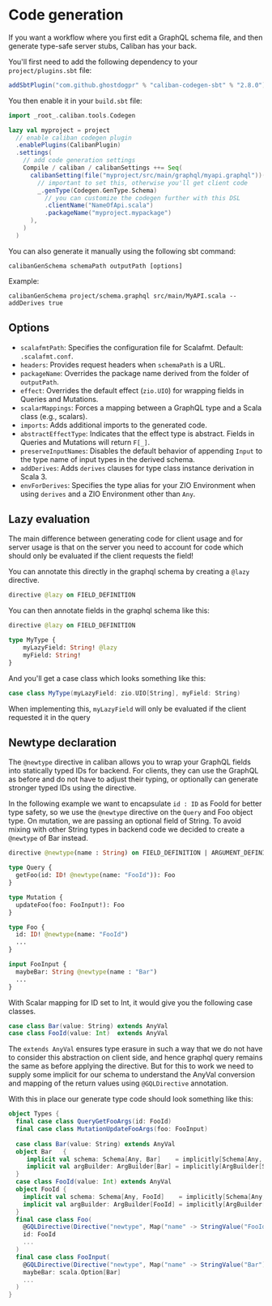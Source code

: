 # Code generation

If you want a workflow where you first edit a GraphQL schema file, and then generate type-safe server stubs, Caliban has your back.

You'll first need to add the following dependency to your `project/plugins.sbt` file:
```scala
addSbtPlugin("com.github.ghostdogpr" % "caliban-codegen-sbt" % "2.8.0")
```

You then enable it in your `build.sbt` file:
```scala
import _root_.caliban.tools.Codegen

lazy val myproject = project
  // enable caliban codegen plugin
  .enablePlugins(CalibanPlugin)
  .settings(
    // add code generation settings
    Compile / caliban / calibanSettings ++= Seq(
      calibanSetting(file("myproject/src/main/graphql/myapi.graphql"))(
        // important to set this, otherwise you'll get client code
        _.genType(Codegen.GenType.Schema)
          // you can customize the codegen further with this DSL
          .clientName("NameOfApi.scala")
          .packageName("myproject.mypackage")
      ),
    )
  )
```

You can also generate it manually using the following sbt command:
```
calibanGenSchema schemaPath outputPath [options]
```

Example:
```
calibanGenSchema project/schema.graphql src/main/MyAPI.scala --addDerives true
```

## Options

- `scalafmtPath`: Specifies the configuration file for Scalafmt. Default: `.scalafmt.conf`.
- `headers`: Provides request headers when `schemaPath` is a URL.
- `packageName`: Overrides the package name derived from the folder of `outputPath`.
- `effect`: Overrides the default effect (`zio.UIO`) for wrapping fields in Queries and Mutations.
- `scalarMappings`: Forces a mapping between a GraphQL type and a Scala class (e.g., scalars).
- `imports`: Adds additional imports to the generated code.
- `abstractEffectType`: Indicates that the effect type is abstract. Fields in Queries and Mutations will return `F[_]`.
- `preserveInputNames`: Disables the default behavior of appending `Input` to the type name of input types in the derived schema.
- `addDerives`: Adds `derives` clauses for type class instance derivation in Scala 3.
- `envForDerives`: Specifies the type alias for your ZIO Environment when using `derives` and a ZIO Environment other than `Any`.

## Lazy evaluation

The main difference between generating code for client usage and for server usage is that on the server you need to account for 
code which should only be evaluated if the client requests the field!

You can annotate this directly in the graphql schema by creating a `@lazy` directive.

```graphql
directive @lazy on FIELD_DEFINITION
```

You can then annotate fields in the graphql schema like this:
```graphql
directive @lazy on FIELD_DEFINITION

type MyType {
    myLazyField: String! @lazy
    myField: String!
}
```

And you'll get a case class which looks something like this:
```scala
case class MyType(myLazyField: zio.UIO[String], myField: String)
```

When implementing this, `myLazyField` will only be evaluated if the client requested it in the query

## Newtype declaration

The `@newtype` directive in caliban allows you to wrap your GraphQL fields into statically
typed IDs for backend. For clients, they can use the GraphQL as before and do not
have to adjust their typing, or optionally can generate stronger typed IDs using
the directive.

In the following example we want to encapsulate `id : ID` as FooId for better type safety, so
we use the `@newtype` directive on the `Query` and Foo object type.
On mutation, we are passing an optional field of String. To avoid mixing with other String
types in backend code we decided to create a `@newtype` of Bar instead.

```graphql
directive @newtype(name : String) on FIELD_DEFINITION | ARGUMENT_DEFINITION | INPUT_FIELD_DEFINITION

type Query {
  getFoo(id: ID! @newtype(name: "FooId")): Foo
}

type Mutation {
  updateFoo(foo: FooInput!): Foo
}

type Foo {
  id: ID! @newtype(name: "FooId")
  ...
}

input FooInput {
  maybeBar: String @newtype(name : "Bar")
  ...
}
```

With Scalar mapping for ID set to Int, it would give you the following case classes.
```scala
case class Bar(value: String) extends AnyVal
case class FooId(value: Int)  extends AnyVal
```

The `extends AnyVal` ensures type erasure in such a way that we do not have to consider this abstraction
on client side, and hence graphql query remains the same as before applying the directive.
But for this to work we need to supply some implicit for our schema to understand the AnyVal
conversion and mapping of the return values using `@GQLDirective` annotation.

With this in place our generate type code should look something like this:

```scala
object Types {
  final case class QueryGetFooArgs(id: FooId)
  final case class MutationUpdateFooArgs(foo: FooInput)
  
  case class Bar(value: String) extends AnyVal
  object Bar   {
     implicit val schema: Schema[Any, Bar]    = implicitly[Schema[Any, String]].contramap(_.value)
     implicit val argBuilder: ArgBuilder[Bar] = implicitly[ArgBuilder[String]].map(Bar(_))
  }
  case class FooId(value: Int) extends AnyVal
  object FooId {
    implicit val schema: Schema[Any, FooId]    = implicitly[Schema[Any, Int]].contramap(_.value)
    implicit val argBuilder: ArgBuilder[FooId] = implicitly[ArgBuilder[Int]].map(FooId(_))
  }
  final case class Foo(
    @GQLDirective(Directive("newtype", Map("name" -> StringValue("FooId"))))
    id: FooId
    ...
  )
  final case class FooInput(
    @GQLDirective(Directive("newtype", Map("name" -> StringValue("Bar"))))
    maybeBar: scala.Option[Bar]
    ...
  )
}
```

